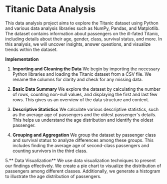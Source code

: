 # Titanic Data Analysis
This data analysis project aims to explore the Titanic dataset using Python and various data analysis libraries such as NumPy, Pandas, and Matplotlib. The dataset contains information about passengers on the ill-fated Titanic, including details about their age, gender, class, survival status, and more. In this analysis, we will uncover insights, answer questions, and visualize trends within the dataset.

**Implementation**
1. **Importing and Cleaning the Data**
We begin by importing the necessary Python libraries and loading the Titanic dataset from a CSV file. We rename the columns for clarity and check for any missing data.

2. **Basic Data Summary**
We explore the dataset by calculating the number of rows, counting non-null values, and displaying the first and last few rows. This gives us an overview of the data structure and content.

3. **Descriptive Statistics**
We calculate various descriptive statistics, such as the average age of passengers and the oldest passenger's details. This helps us understand the age distribution and identify the oldest passenger.

4. **Grouping and Aggregation**
We group the dataset by passenger class and survival status to analyze differences among these groups. This includes finding the average age of second-class passengers and counting survivors in the third class.

5.** Data Visualization**
We use data visualization techniques to present our findings effectively. We create a pie chart to visualize the distribution of passengers among different classes. Additionally, we generate a histogram to illustrate the age distribution of passengers.
